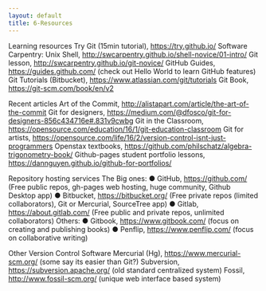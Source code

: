 ```yaml
---
layout: default
title: 6-Resources
---
```


Learning resources
Try Git (15min tutorial), https://try.github.io/
Software Carpentry:
Unix Shell, http://swcarpentry.github.io/shell-novice/01-intro/
Git lesson, http://swcarpentry.github.io/git-novice/
GitHub Guides, https://guides.github.com/ (check out Hello World to learn GitHub features)
Git Tutorials (Bitbucket), https://www.atlassian.com/git/tutorials
Git Book, https://git-scm.com/book/en/v2

Recent articles
Art of the Commit, http://alistapart.com/article/the-art-of-the-commit
Git for designers, https://medium.com/@dfosco/git-for-designers-856c434716e#.831v9cwbg
Git in the Classroom, https://opensource.com/education/16/1/git-education-classroom
Git for artists, https://opensource.com/life/16/2/version-control-isnt-just-programmers
Openstax textbooks, https://github.com/philschatz/algebra-trigonometry-book/
Github-pages student portfolio lessons, https://dannguyen.github.io/github-for-portfolios/

Repository hosting services
The Big ones:
● GitHub, https://github.com/ (Free public repos, gh-pages web hosting, huge community, Github Desktop app)
● Bitbucket, https://bitbucket.org/ (Free private repos (limited collaborators), Git or Mercurial, SourceTree app)
● Gitlab, https://about.gitlab.com/ (Free public and private repos, unlimited collaborators)
Others:
● Gitbook, https://www.gitbook.com/ (focus on creating and publishing books)
● Penflip, https://www.penflip.com/ (focus on collaborative writing)

Other Version Control Software
Mercurial (Hg), https://www.mercurial-scm.org/ (some say its easier than Git?)
Subversion, https://subversion.apache.org/ (old standard centralized system)
Fossil, http://www.fossil-scm.org/ (unique web interface based system)
